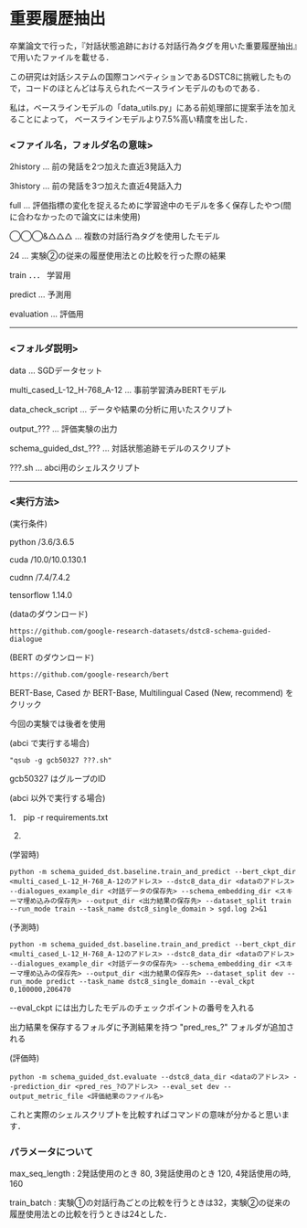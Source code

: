 # 重要履歴抽出
卒業論文で行った，『対話状態追跡における対話行為タグを用いた重要履歴抽出』で用いたファイルを載せる．

この研究は対話システムの国際コンペティションであるDSTC8に挑戦したもので，コードのほとんどは与えられたベースラインモデルのものである．

私は，ベースラインモデルの「data_utils.py」にある前処理部に提案手法を加えることによって，
ベースラインモデルより7.5%高い精度を出した．

### <ファイル名，フォルダ名の意味>

2history ... 前の発話を2つ加えた直近3発話入力

3history ... 前の発話を3つ加えた直近4発話入力

full ... 評価指標の変化を捉えるために学習途中のモデルを多く保存したやつ(間に合わなかったので論文には未使用)

◯◯◯&△△△ ... 複数の対話行為タグを使用したモデル

24 ... 実験②の従来の履歴使用法との比較を行った際の結果

train ．．． 学習用

predict ... 予測用

evaluation ... 評価用

-------------------------------------------------------------------
### <フォルダ説明>

data ... SGDデータセット

multi_cased_L-12_H-768_A-12 ... 事前学習済みBERTモデル

data_check_script ... データや結果の分析に用いたスクリプト

output_??? ... 評価実験の出力

schema_guided_dst_??? ... 対話状態追跡モデルのスクリプト

???.sh ... abci用のシェルスクリプト

----------------------------------------------------------------
### <実行方法>

(実行条件)

python  /3.6/3.6.5

cuda    /10.0/10.0.130.1

cudnn   /7.4/7.4.2

tensorflow	1.14.0


(dataのダウンロード)
```
https://github.com/google-research-datasets/dstc8-schema-guided-dialogue
```

(BERT のダウンロード)
```
https://github.com/google-research/bert
```

BERT-Base, Cased か BERT-Base, Multilingual Cased (New, recommend) をクリック

今回の実験では後者を使用

(abci で実行する場合)
```
"qsub -g gcb50327 ???.sh"
```

gcb50327 はグループのID

(abci 以外で実行する場合)

1． pip -r requirements.txt

2.
(学習時)
```
python -m schema_guided_dst.baseline.train_and_predict --bert_ckpt_dir <multi_cased_L-12_H-768_A-12のアドレス> --dstc8_data_dir <dataのアドレス> --dialogues_example_dir <対話データの保存先> --schema_embedding_dir <スキーマ埋め込みの保存先> --output_dir <出力結果の保存先> --dataset_split train --run_mode train --task_name dstc8_single_domain > sgd.log 2>&1
```

(予測時)
```
python -m schema_guided_dst.baseline.train_and_predict --bert_ckpt_dir <multi_cased_L-12_H-768_A-12のアドレス> --dstc8_data_dir <dataのアドレス> --dialogues_example_dir <対話データの保存先> --schema_embedding_dir <スキーマ埋め込みの保存先> --output_dir <出力結果の保存先> --dataset_split dev --run_mode predict --task_name dstc8_single_domain --eval_ckpt 0,100000,206470
```

--eval_ckpt には出力したモデルのチェックポイントの番号を入れる

出力結果を保存するフォルダに予測結果を持つ "pred_res_?" フォルダが追加される 

(評価時)
```
python -m schema_guided_dst.evaluate --dstc8_data_dir <dataのアドレス> --prediction_dir <pred_res_?のアドレス> --eval_set dev --output_metric_file <評価結果のファイル名>
```

これと実際のシェルスクリプトを比較すればコマンドの意味が分かると思います．

### パラメータについて

max_seq_length : 2発話使用のとき 80, 3発話使用のとき 120, 4発話使用の時, 160

train_batch : 実験①の対話行為ごとの比較を行うときは32，実験②の従来の履歴使用法との比較を行うときは24とした．
